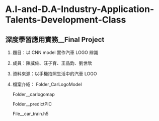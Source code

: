 # A.I-and-D.A-Industry-Application-Talents-Development-Class

## 深度學習應用實務__Final Project

1. 題目：以 CNN model 實作汽車 LOGO 辨識

2. 成員：陳威佐、汪子育、王品鈞、劉世欣

3. 資料來源：以手機拍照生活中的汽車 LOGO

4. 檔案介紹：
  Folder_CarLogoModel  <p>Folder__carlogomap </p>
                       <p>Folder__predictPIC </p>
                       <p>File__car_train.h5 </p>
